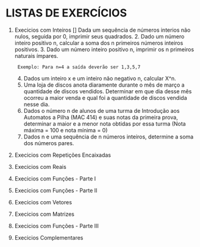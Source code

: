 # LISTAS DE EXERCÍCIOS

1. Execicios com Inteiros
    [] Dada um sequência de números interios não nulos, seguida por 0, imprimir seus quadrados.
    2. Dado um número inteiro positivo n, calcular a soma dos n primeiros números inteiros positivos.
    3. Dado um número inteiro positivo n, imprimir os n primeiros naturais ímpares.
        
        Exemplo: Para n=4 a saída deverão ser 1,3,5,7
    4. Dados um inteiro x e um inteiro não negativo n, calcular X^n.
    5. Uma loja de discos anota diaramente durante o mês de março a quantidade de discos vendidos. Determinar em que dia desse mês ocorreu a maior venda e qual foi a quantidade de discos vendida nesse dia.
    6. Dados o número n de alunos de uma turma de Introdução aos Automatos a Pilha (MAC 414) e suas notas da primeira prova, determinar a maior e a menor nota obtidas por essa turma (Nota máxima = 100 e nota mínima = 0)
    7. Dados n e uma sequência de n números inteiros, determine a soma dos números pares.
2. Execicios com Repetições Encaixadas
3. Execicios com Reais
4. Execicios com Funções - Parte I
5. Execicios com Funções - Parte II
6. Execicios com Vetores
7. Execicios com Matrizes
8. Execicios com Funções - Parte III
9. Execicios Complementares

